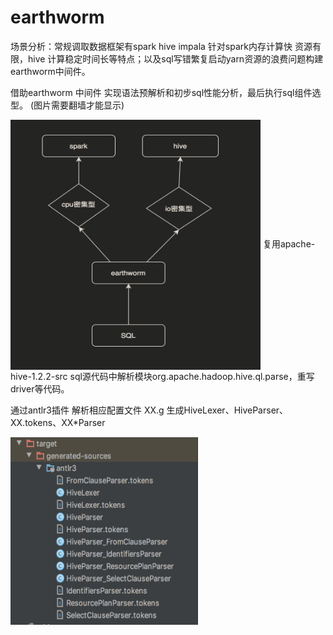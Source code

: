 # earthworm
场景分析：常规调取数据框架有spark hive impala 针对spark内存计算快 资源有限，hive 计算稳定时间长等特点；以及sql写错繁复启动yarn资源的浪费问题构建earthworm中间件。

借助earthworm 中间件 实现语法预解析和初步sql性能分析，最后执行sql组件选型。
(图片需要翻墙才能显示)

<img src="https://github.com/cpf123/earthworm/blob/master/img/WX20200501-221607%402x.png" width = "400" height = "400" alt="" align=center />
复用apache-hive-1.2.2-src sql源代码中解析模块org.apache.hadoop.hive.ql.parse，重写driver等代码。

通过antlr3插件 解析相应配置文件 XX.g 生成HiveLexer、HiveParser、XX.tokens、XX*Parser

<img src="https://github.com/cpf123/earthworm/blob/master/img/WX20200430-214912%402x.png" width = "300" height = "300" alt="" align=center />
